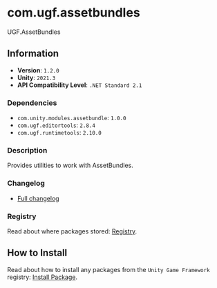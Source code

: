 # com.ugf.assetbundles

UGF.AssetBundles

## Information

- **Version**: `1.2.0`
- **Unity**: `2021.3`
- **API Compatibility Level**: `.NET Standard 2.1`

### Dependencies

- `com.unity.modules.assetbundle`: `1.0.0`
- `com.ugf.editortools`: `2.8.4`
- `com.ugf.runtimetools`: `2.10.0`


### Description

Provides utilities to work with AssetBundles.

### Changelog

- [Full changelog](changelog.md)

### Registry

Read about where packages stored: [Registry](https://github.com/unity-game-framework/organization/blob/main/docs/registry.md).

## How to Install

Read about how to install any packages from the `Unity Game Framework` registry: [Install Package](https://github.com/unity-game-framework/organization/blob/main/docs/install-packages.md).
